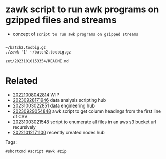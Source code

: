 # zawk script to run awk programs on gzipped files and streams

- concept of `script to run awk programs on gzipped streams`

```

~/batch2.toobig.gz
./zawk '1' ~/batch2.toobig.gz

```

` zet/20231010153354/README.md `

# Related

- [20221008042814](/zet/20221008042814/README.md) WIP
- [20230928171946](/zet/20230928171946/README.md) data analysis scripting hub
- [20231003022851](/zet/20231003022851/README.md) data engineering hub
- [20230929054848](/zet/20230929054848/README.md) awk script to get column headings from the first line of CSV
- [20231003021548](/zet/20231003021548/README.md) script to enumerate all files in an aws s3 bucket url recursively
- [20221012171100](/zet/20221012171100/README.md) recently created nodes hub

Tags:

    #shortcmd #script #awk #zip
